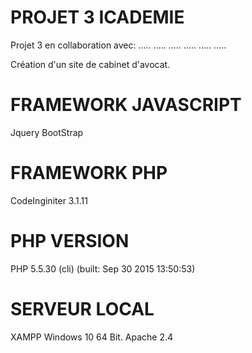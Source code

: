 #  PROJET 3 ICADEMIE
Projet 3 en collaboration avec: 
.....
.....
.....
.....
.....
.....

Création d'un site de cabinet d'avocat. 

# FRAMEWORK JAVASCRIPT
Jquery
BootStrap

# FRAMEWORK PHP 
CodeInginiter 3.1.11 

# PHP VERSION 
PHP 5.5.30 (cli) (built: Sep 30 2015 13:50:53) 

# SERVEUR LOCAL
XAMPP
Windows 10 64 Bit. 
Apache 2.4 

